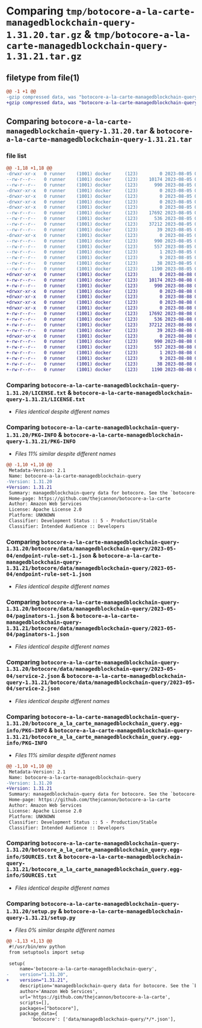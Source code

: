 # Comparing `tmp/botocore-a-la-carte-managedblockchain-query-1.31.20.tar.gz` & `tmp/botocore-a-la-carte-managedblockchain-query-1.31.21.tar.gz`

## filetype from file(1)

```diff
@@ -1 +1 @@
-gzip compressed data, was "botocore-a-la-carte-managedblockchain-query-1.31.20.tar", last modified: Sat Aug  5 01:13:26 2023, max compression
+gzip compressed data, was "botocore-a-la-carte-managedblockchain-query-1.31.21.tar", last modified: Tue Aug  8 01:13:39 2023, max compression
```

## Comparing `botocore-a-la-carte-managedblockchain-query-1.31.20.tar` & `botocore-a-la-carte-managedblockchain-query-1.31.21.tar`

### file list

```diff
@@ -1,18 +1,18 @@
-drwxr-xr-x   0 runner    (1001) docker     (123)        0 2023-08-05 01:13:26.528236 botocore-a-la-carte-managedblockchain-query-1.31.20/
--rw-r--r--   0 runner    (1001) docker     (123)    10174 2023-08-05 01:13:26.000000 botocore-a-la-carte-managedblockchain-query-1.31.20/LICENSE.txt
--rw-r--r--   0 runner    (1001) docker     (123)      990 2023-08-05 01:13:26.528236 botocore-a-la-carte-managedblockchain-query-1.31.20/PKG-INFO
-drwxr-xr-x   0 runner    (1001) docker     (123)        0 2023-08-05 01:13:26.528236 botocore-a-la-carte-managedblockchain-query-1.31.20/botocore/
-drwxr-xr-x   0 runner    (1001) docker     (123)        0 2023-08-05 01:13:26.528236 botocore-a-la-carte-managedblockchain-query-1.31.20/botocore/data/
-drwxr-xr-x   0 runner    (1001) docker     (123)        0 2023-08-05 01:13:26.528236 botocore-a-la-carte-managedblockchain-query-1.31.20/botocore/data/managedblockchain-query/
-drwxr-xr-x   0 runner    (1001) docker     (123)        0 2023-08-05 01:13:26.528236 botocore-a-la-carte-managedblockchain-query-1.31.20/botocore/data/managedblockchain-query/2023-05-04/
--rw-r--r--   0 runner    (1001) docker     (123)    17692 2023-08-05 01:12:40.000000 botocore-a-la-carte-managedblockchain-query-1.31.20/botocore/data/managedblockchain-query/2023-05-04/endpoint-rule-set-1.json
--rw-r--r--   0 runner    (1001) docker     (123)      536 2023-08-05 01:12:40.000000 botocore-a-la-carte-managedblockchain-query-1.31.20/botocore/data/managedblockchain-query/2023-05-04/paginators-1.json
--rw-r--r--   0 runner    (1001) docker     (123)    37212 2023-08-05 01:12:40.000000 botocore-a-la-carte-managedblockchain-query-1.31.20/botocore/data/managedblockchain-query/2023-05-04/service-2.json
--rw-r--r--   0 runner    (1001) docker     (123)       39 2023-08-05 01:12:40.000000 botocore-a-la-carte-managedblockchain-query-1.31.20/botocore/data/managedblockchain-query/2023-05-04/waiters-2.json
-drwxr-xr-x   0 runner    (1001) docker     (123)        0 2023-08-05 01:13:26.528236 botocore-a-la-carte-managedblockchain-query-1.31.20/botocore_a_la_carte_managedblockchain_query.egg-info/
--rw-r--r--   0 runner    (1001) docker     (123)      990 2023-08-05 01:13:26.000000 botocore-a-la-carte-managedblockchain-query-1.31.20/botocore_a_la_carte_managedblockchain_query.egg-info/PKG-INFO
--rw-r--r--   0 runner    (1001) docker     (123)      557 2023-08-05 01:13:26.000000 botocore-a-la-carte-managedblockchain-query-1.31.20/botocore_a_la_carte_managedblockchain_query.egg-info/SOURCES.txt
--rw-r--r--   0 runner    (1001) docker     (123)        1 2023-08-05 01:13:26.000000 botocore-a-la-carte-managedblockchain-query-1.31.20/botocore_a_la_carte_managedblockchain_query.egg-info/dependency_links.txt
--rw-r--r--   0 runner    (1001) docker     (123)        9 2023-08-05 01:13:26.000000 botocore-a-la-carte-managedblockchain-query-1.31.20/botocore_a_la_carte_managedblockchain_query.egg-info/top_level.txt
--rw-r--r--   0 runner    (1001) docker     (123)       38 2023-08-05 01:13:26.528236 botocore-a-la-carte-managedblockchain-query-1.31.20/setup.cfg
--rw-r--r--   0 runner    (1001) docker     (123)     1190 2023-08-05 01:13:26.000000 botocore-a-la-carte-managedblockchain-query-1.31.20/setup.py
+drwxr-xr-x   0 runner    (1001) docker     (123)        0 2023-08-08 01:13:39.576511 botocore-a-la-carte-managedblockchain-query-1.31.21/
+-rw-r--r--   0 runner    (1001) docker     (123)    10174 2023-08-08 01:13:39.000000 botocore-a-la-carte-managedblockchain-query-1.31.21/LICENSE.txt
+-rw-r--r--   0 runner    (1001) docker     (123)      990 2023-08-08 01:13:39.576511 botocore-a-la-carte-managedblockchain-query-1.31.21/PKG-INFO
+drwxr-xr-x   0 runner    (1001) docker     (123)        0 2023-08-08 01:13:39.576511 botocore-a-la-carte-managedblockchain-query-1.31.21/botocore/
+drwxr-xr-x   0 runner    (1001) docker     (123)        0 2023-08-08 01:13:39.576511 botocore-a-la-carte-managedblockchain-query-1.31.21/botocore/data/
+drwxr-xr-x   0 runner    (1001) docker     (123)        0 2023-08-08 01:13:39.576511 botocore-a-la-carte-managedblockchain-query-1.31.21/botocore/data/managedblockchain-query/
+drwxr-xr-x   0 runner    (1001) docker     (123)        0 2023-08-08 01:13:39.576511 botocore-a-la-carte-managedblockchain-query-1.31.21/botocore/data/managedblockchain-query/2023-05-04/
+-rw-r--r--   0 runner    (1001) docker     (123)    17692 2023-08-08 01:13:00.000000 botocore-a-la-carte-managedblockchain-query-1.31.21/botocore/data/managedblockchain-query/2023-05-04/endpoint-rule-set-1.json
+-rw-r--r--   0 runner    (1001) docker     (123)      536 2023-08-08 01:13:00.000000 botocore-a-la-carte-managedblockchain-query-1.31.21/botocore/data/managedblockchain-query/2023-05-04/paginators-1.json
+-rw-r--r--   0 runner    (1001) docker     (123)    37212 2023-08-08 01:13:00.000000 botocore-a-la-carte-managedblockchain-query-1.31.21/botocore/data/managedblockchain-query/2023-05-04/service-2.json
+-rw-r--r--   0 runner    (1001) docker     (123)       39 2023-08-08 01:13:00.000000 botocore-a-la-carte-managedblockchain-query-1.31.21/botocore/data/managedblockchain-query/2023-05-04/waiters-2.json
+drwxr-xr-x   0 runner    (1001) docker     (123)        0 2023-08-08 01:13:39.576511 botocore-a-la-carte-managedblockchain-query-1.31.21/botocore_a_la_carte_managedblockchain_query.egg-info/
+-rw-r--r--   0 runner    (1001) docker     (123)      990 2023-08-08 01:13:39.000000 botocore-a-la-carte-managedblockchain-query-1.31.21/botocore_a_la_carte_managedblockchain_query.egg-info/PKG-INFO
+-rw-r--r--   0 runner    (1001) docker     (123)      557 2023-08-08 01:13:39.000000 botocore-a-la-carte-managedblockchain-query-1.31.21/botocore_a_la_carte_managedblockchain_query.egg-info/SOURCES.txt
+-rw-r--r--   0 runner    (1001) docker     (123)        1 2023-08-08 01:13:39.000000 botocore-a-la-carte-managedblockchain-query-1.31.21/botocore_a_la_carte_managedblockchain_query.egg-info/dependency_links.txt
+-rw-r--r--   0 runner    (1001) docker     (123)        9 2023-08-08 01:13:39.000000 botocore-a-la-carte-managedblockchain-query-1.31.21/botocore_a_la_carte_managedblockchain_query.egg-info/top_level.txt
+-rw-r--r--   0 runner    (1001) docker     (123)       38 2023-08-08 01:13:39.576511 botocore-a-la-carte-managedblockchain-query-1.31.21/setup.cfg
+-rw-r--r--   0 runner    (1001) docker     (123)     1190 2023-08-08 01:13:39.000000 botocore-a-la-carte-managedblockchain-query-1.31.21/setup.py
```

### Comparing `botocore-a-la-carte-managedblockchain-query-1.31.20/LICENSE.txt` & `botocore-a-la-carte-managedblockchain-query-1.31.21/LICENSE.txt`

 * *Files identical despite different names*

### Comparing `botocore-a-la-carte-managedblockchain-query-1.31.20/PKG-INFO` & `botocore-a-la-carte-managedblockchain-query-1.31.21/PKG-INFO`

 * *Files 11% similar despite different names*

```diff
@@ -1,10 +1,10 @@
 Metadata-Version: 2.1
 Name: botocore-a-la-carte-managedblockchain-query
-Version: 1.31.20
+Version: 1.31.21
 Summary: managedblockchain-query data for botocore. See the `botocore-a-la-carte` package for more info.
 Home-page: https://github.com/thejcannon/botocore-a-la-carte
 Author: Amazon Web Services
 License: Apache License 2.0
 Platform: UNKNOWN
 Classifier: Development Status :: 5 - Production/Stable
 Classifier: Intended Audience :: Developers
```

### Comparing `botocore-a-la-carte-managedblockchain-query-1.31.20/botocore/data/managedblockchain-query/2023-05-04/endpoint-rule-set-1.json` & `botocore-a-la-carte-managedblockchain-query-1.31.21/botocore/data/managedblockchain-query/2023-05-04/endpoint-rule-set-1.json`

 * *Files identical despite different names*

### Comparing `botocore-a-la-carte-managedblockchain-query-1.31.20/botocore/data/managedblockchain-query/2023-05-04/paginators-1.json` & `botocore-a-la-carte-managedblockchain-query-1.31.21/botocore/data/managedblockchain-query/2023-05-04/paginators-1.json`

 * *Files identical despite different names*

### Comparing `botocore-a-la-carte-managedblockchain-query-1.31.20/botocore/data/managedblockchain-query/2023-05-04/service-2.json` & `botocore-a-la-carte-managedblockchain-query-1.31.21/botocore/data/managedblockchain-query/2023-05-04/service-2.json`

 * *Files identical despite different names*

### Comparing `botocore-a-la-carte-managedblockchain-query-1.31.20/botocore_a_la_carte_managedblockchain_query.egg-info/PKG-INFO` & `botocore-a-la-carte-managedblockchain-query-1.31.21/botocore_a_la_carte_managedblockchain_query.egg-info/PKG-INFO`

 * *Files 11% similar despite different names*

```diff
@@ -1,10 +1,10 @@
 Metadata-Version: 2.1
 Name: botocore-a-la-carte-managedblockchain-query
-Version: 1.31.20
+Version: 1.31.21
 Summary: managedblockchain-query data for botocore. See the `botocore-a-la-carte` package for more info.
 Home-page: https://github.com/thejcannon/botocore-a-la-carte
 Author: Amazon Web Services
 License: Apache License 2.0
 Platform: UNKNOWN
 Classifier: Development Status :: 5 - Production/Stable
 Classifier: Intended Audience :: Developers
```

### Comparing `botocore-a-la-carte-managedblockchain-query-1.31.20/botocore_a_la_carte_managedblockchain_query.egg-info/SOURCES.txt` & `botocore-a-la-carte-managedblockchain-query-1.31.21/botocore_a_la_carte_managedblockchain_query.egg-info/SOURCES.txt`

 * *Files identical despite different names*

### Comparing `botocore-a-la-carte-managedblockchain-query-1.31.20/setup.py` & `botocore-a-la-carte-managedblockchain-query-1.31.21/setup.py`

 * *Files 0% similar despite different names*

```diff
@@ -1,13 +1,13 @@
 #!/usr/bin/env python
 from setuptools import setup
 
 setup(
     name='botocore-a-la-carte-managedblockchain-query',
-    version="1.31.20",
+    version="1.31.21",
     description='managedblockchain-query data for botocore. See the `botocore-a-la-carte` package for more info.',
     author='Amazon Web Services',
     url='https://github.com/thejcannon/botocore-a-la-carte',
     scripts=[],
     packages=["botocore"],
     package_data={
         'botocore': ['data/managedblockchain-query/*/*.json'],
```

